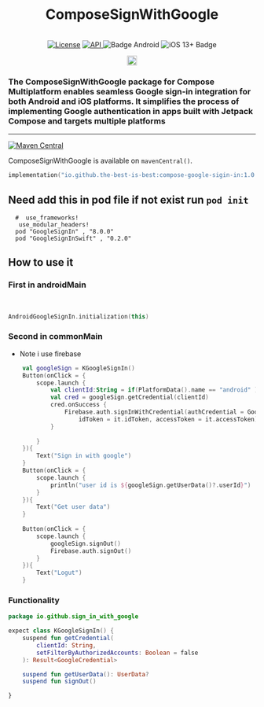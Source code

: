 <h1 align="center">ComposeSignWithGoogle</h1><br>

<div align="center">
<a href="https://opensource.org/licenses/Apache-2.0"><img alt="License" src="https://img.shields.io/badge/License-Apache%202.0-blue.svg"/></a>
<a href="https://android-arsenal.com/api?level=21" rel="nofollow">
    <img alt="API" src="https://img.shields.io/badge/API-21%2B-brightgreen.svg?style=flat" style="max-width: 100%;">
</a>
  <img src="https://img.shields.io/badge/Platform-Android-brightgreen.svg?logo=android" alt="Badge Android" />
  <img src="https://img.shields.io/badge/iOS-13%2B-blue.svg?logo=apple" alt="iOS 13+ Badge" />

<a href="https://github.com/the-best-is-best/"><img alt="Profile" src="https://img.shields.io/badge/github-%23181717.svg?&style=for-the-badge&logo=github&logoColor=white" height="20"/></a>
</div>

### The ComposeSignWithGoogle package for Compose Multiplatform enables seamless Google sign-in integration for both Android and iOS platforms. It simplifies the process of implementing Google authentication in apps built with Jetpack Compose and targets multiple platforms

<hr>

[![Maven Central](https://img.shields.io/maven-central/v/io.github.the-best-is-best/compose-google-sigin-in)](https://central.sonatype.com/artifact/io.github.the-best-is-best/compose-google-sigin-in)

ComposeSignWithGoogle is available on `mavenCentral()`.

```kotlin
implementation("io.github.the-best-is-best:compose-google-sigin-in:1.0.1")
```

## Need add this in pod file if not exist run ` pod init `

```pod
  #  use_frameworks!
   use_modular_headers!
  pod "GoogleSignIn" , "8.0.0"
  pod "GoogleSignInSwift" , "0.2.0"
```

## How to use it

### First in androidMain

<br>

```kotlin
AndroidGoogleSignIn.initialization(this)
```

### Second in commonMain

- Note i use firebase

```kotlin
    val googleSign = KGoogleSignIn()
    Button(onClick = {
        scope.launch {
            val clientId:String = if(PlatformData().name == "android" ) "608756724133-mj7pg7pcrlvjjdrib1g050vgap51a1s3.apps.googleusercontent.com" else "608756724133-omnidr2brkle3pp9d2s30rd87olvj7d9.apps.googleusercontent.com"
            val cred = googleSign.getCredential(clientId)
            cred.onSuccess {
                Firebase.auth.signInWithCredential(authCredential = GoogleAuthProvider.credential(
                    idToken = it.idToken, accessToken = it.accessToken))
            }
    
        }
    }){
        Text("Sign in with google")
    }
    Button(onClick = {
        scope.launch {
            println("user id is ${googleSign.getUserData()?.userId}")
        }
    }){
        Text("Get user data")
    }
    
    Button(onClick = {
        scope.launch {
            googleSign.signOut()
            Firebase.auth.signOut()
        }
    }){
        Text("Logut")
    }
```

### Functionality

```kotlin
package io.github.sign_in_with_google

expect class KGoogleSignIn() {
    suspend fun getCredential(
        clientId: String,
        setFilterByAuthorizedAccounts: Boolean = false
    ): Result<GoogleCredential>

    suspend fun getUserData(): UserData?
    suspend fun signOut()

}
```
